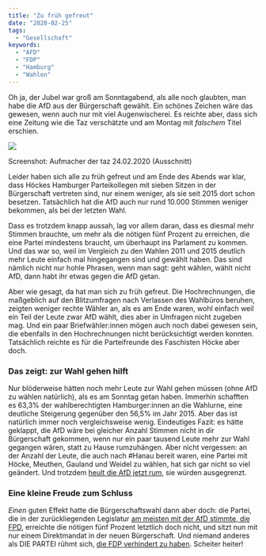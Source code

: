 ```yaml
---
title: "Zu früh gefreut"
date: "2020-02-25"
tags:
  - "Gesellschaft"
keywords:
  - "AFD"
  - "FDP"
  - "Hamburg"
  - "Wahlen"
---
```


Oh ja, der Jubel war groß am Sonntagabend, als alle noch glaubten, man habe die AfD aus der Bürgerschaft gewählt. Ein schönes Zeichen wäre das gewesen, wenn auch nur mit viel Augenwischerei. Es reichte aber, dass sich eine Zeitung wie die Taz verschätzte und am Montag mit _falschem_ Titel erschien.

![](/img/05D11B6A-0F3D-433D-A9E1-A47ABC863BB8-1024x705.jpeg)

Screenshot: Aufmacher der taz 24.02.2020 (Ausschnitt)

Leider haben sich alle zu früh gefreut und am Ende des Abends war klar, dass Höckes Hamburger Parteikollegen mit sieben Sitzen in der Bürgerschaft vertreten sind, nur einem weniger, als sie seit 2015 dort schon besetzen. Tatsächlich hat die AfD auch nur rund 10.000 Stimmen weniger bekommen, als bei der letzten Wahl.

Dass es trotzdem knapp aussah, lag vor allem daran, dass es diesmal mehr Stimmen brauchte, um mehr als die nötigen fünf Prozent zu erreichen, die eine Partei mindestens braucht, um überhaupt ins Parlament zu kommen. Und das war so, weil im Vergleich zu den Wahlen 2011 und 2015 deutlich mehr Leute einfach mal hingegangen sind und gewählt haben. Das sind nämlich nicht nur hohle Phrasen, wenn man sagt: geht wählen, wählt nicht AfD, dann habt ihr etwas gegen die AfD getan.

Aber wie gesagt, da hat man sich zu früh gefreut. Die Hochrechnungen, die maßgeblich auf den Blitzumfragen nach Verlassen des Wahlbüros beruhen, zeigten weniger rechte Wähler an, als es am Ende waren, wohl einfach weil ein Teil der Leute zwar AfD wählt, dies aber in Umfragen nicht zugeben mag. Und ein paar Briefwähler:innen mögen auch noch dabei gewesen sein, die ebenfalls in den Hochrechnungen nicht berücksichtigt werden konnten. Tatsächlich reichte es für die Parteifreunde des Faschisten Höcke aber doch.

### Das zeigt: zur Wahl gehen hilft

Nur blöderweise hätten noch mehr Leute zur Wahl gehen müssen (ohne AfD zu wählen natürlich), als es am Sonntag getan haben. Immerhin schafften es 63,3% der wahlberechtigten Hamburger:innen an die Wahlurne, eine deutliche Steigerung gegenüber den 56,5% im Jahr 2015. Aber das ist natürlich immer noch vergleichsweise wenig. Eindeutiges Fazit: es hätte geklappt, die AfD wäre bei gleicher Anzahl Stimmen nicht in dir Bürgerschaft gekommen, wenn nur ein paar tausend Leute mehr zur Wahl gegangen wären, statt zu Hause rumzuhängen. Aber nicht vergessen: an der Anzahl der Leute, die auch nach #Hanau bereit waren, eine Partei mit Höcke, Meuthen, Gauland und Weidel zu wählen, hat sich gar nicht so viel geändert. Und trotzdem [heult die AfD jetzt rum](https://www.spiegel.de/politik/deutschland/afd-ist-beleidigt-aufstand-der-unanstaendigen-a-fa14f9d8-34f4-401c-9e7f-d2ebbe40768d), sie würden ausgegrenzt.

### Eine kleine Freude zum Schluss

_Einen_ guten Effekt hatte die Bürgerschaftswahl dann aber doch: die Partei, die in der zurückliegenden Legislatur [am meisten mit der AfD stimmte, die FPD](https://afd-watch-hamburg.org/gegen-die-stimmen-der-fdp-und-afd-abgelehnt/), erreichte die nötigen fünf Prozent letztlich doch nicht, und sitzt nun mit nur einem Direktmandat in der neuen Bürgerschaft. Und niemand anderes als DIE PARTEI rühmt sich, [die FDP verhindert zu haben](https://www.heise.de/tp/features/Die-PARTEI-wirft-FDP-aus-der-Hamburger-Buergerschaft-4667399.html). Scheiter heiter!
